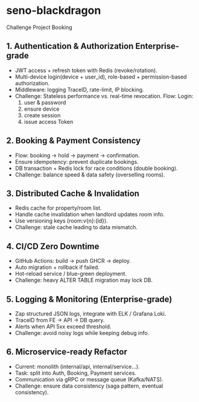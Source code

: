 # seno-blackdragon

Challenge Project Booking

## 1. Authentication & Authorization Enterprise-grade

- JWT access + refresh token with Redis (revoke/rotation).
- Multi-device login(device + user_id), role-based + permission-based authorization.
- Middleware: logging TraceID, rate-limit, IP blocking.
- Challenge: Stateless performance vs. real-time revocation.
Flow:
  Login: 
    1. user & password
    2. ensure device
    3. create session
    4. issue access Token
## 2. Booking & Payment Consistency

- Flow: booking → hold → payment → confirmation.
- Ensure idempotency: prevent duplicate bookings.
- DB transaction + Redis lock for race conditions (double booking).
- Challenge: balance speed & data safety (overselling rooms).

## 3. Distributed Cache & Invalidation

- Redis cache for property/room list.
- Handle cache invalidation when landlord updates room info.
- Use versioning keys (room:v{n}:{id}).
- Challenge: stale cache leading to data mismatch.

## 4. CI/CD Zero Downtime

- GitHub Actions: build → push GHCR → deploy.
- Auto migration + rollback if failed.
- Hot-reload service / blue-green deployment.
- Challenge: heavy ALTER TABLE migration may lock DB.

## 5. Logging & Monitoring (Enterprise-grade)

- Zap structured JSON logs, integrate with ELK / Grafana Loki.
- TraceID from FE → API → DB query.
- Alerts when API 5xx exceed threshold.
- Challenge: avoid noisy logs while keeping debug info.

## 6. Microservice-ready Refactor

- Current: monolith (internal/api, internal/service…).
- Task: split into Auth, Booking, Payment services.
- Communication via gRPC or message queue (Kafka/NATS).
- Challenge: ensure data consistency (saga pattern, eventual consistency).
